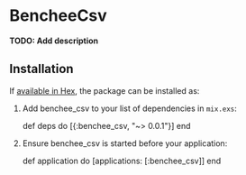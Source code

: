 # BencheeCsv

**TODO: Add description**

## Installation

If [available in Hex](https://hex.pm/docs/publish), the package can be installed as:

  1. Add benchee_csv to your list of dependencies in `mix.exs`:

        def deps do
          [{:benchee_csv, "~> 0.0.1"}]
        end

  2. Ensure benchee_csv is started before your application:

        def application do
          [applications: [:benchee_csv]]
        end

